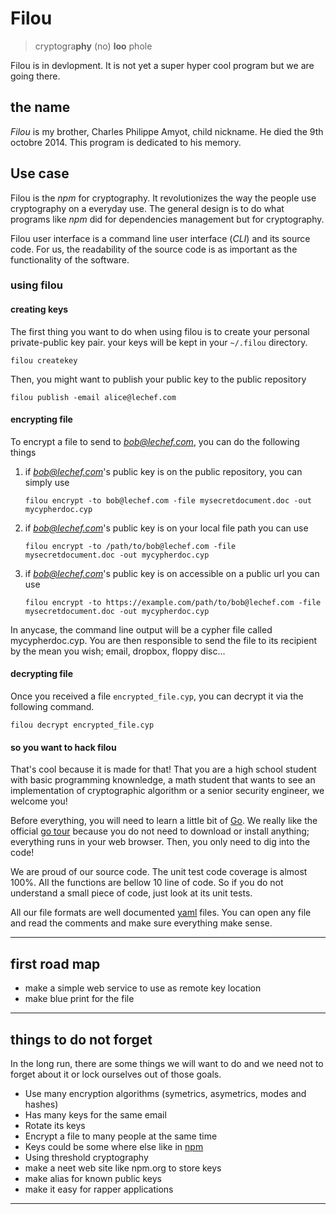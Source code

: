 
# Filou
>  cryptogra**phy**  (no) **loo** phole


Filou is in devlopment.  It is not yet a super hyper cool program but
we are going there.

## the name

*Filou* is my brother, Charles Philippe Amyot, child nickname.  He died the 9th 
octobre 2014.  This program is dedicated to his memory.

## Use case

Filou is the *npm* for cryptography.  It revolutionizes the way the people
use cryptography on a everyday use.  The general design is to do what programs
like *npm* did for dependencies management but for cryptography.

Filou user interface is a command line user interface (*CLI*) and its source
code.  For us, the readability of the source code is as important as the
functionality of the software.

###  using filou

#### creating keys

The first thing you want to do when using filou is to create your personal
private-public key pair.  your keys will be kept in
your `~/.filou` directory.

~~~
filou createkey
~~~

Then, you might want to publish your public key to the public repository

~~~
filou publish -email alice@lechef.com
~~~

#### encrypting file

To encrypt a file to send to *bob@lechef.com*, you can do the following
things

1.  if *bob@lechef.com*'s public key is on the public repository, you can
    simply use
    ~~~
    filou encrypt -to bob@lechef.com -file mysecretdocument.doc -out mycypherdoc.cyp
    ~~~

2.  if *bob@lechef.com*'s public key is on your local file path you can use
    ~~~
    filou encrypt -to /path/to/bob@lechef.com -file mysecretdocument.doc -out mycypherdoc.cyp
    ~~~

3.  if *bob@lechef.com*'s public key is on accessible on a public url you can
    use
    ~~~
    filou encrypt -to https://example.com/path/to/bob@lechef.com -file mysecretdocument.doc -out mycypherdoc.cyp
    ~~~

In anycase, the command line output will be a cypher file called 
mycypherdoc.cyp.  You are then responsible to send the file to its recipient
by the mean you wish; email, dropbox, floppy disc...

#### decrypting file

Once you received a file `encrypted_file.cyp`, you can decrypt it via the
following command.

~~~
filou decrypt encrypted_file.cyp
~~~


#### so you want to hack filou



That's cool because it is made for that!  That you are a high school student
with basic programming knownledge, a math student that wants to see an 
implementation of cryptographic algorithm or a senior security engineer, we
welcome you!

Before everything, you will need to learn a little bit of [Go](http://golang.org).
We really like the official [go tour](http://tour.golang.org/) because you
do not need to download or install anything; everything runs in your web
browser.  Then, you only need to dig into the code!

We are proud of our source code.  The unit test code coverage is almost
100%.  All the functions are bellow 10 line of code.  So if you do not
understand a small piece of code, just look at its unit tests.

All our file formats are well documented [yaml](http://www.yaml.org/) files.
You can open any file and read the comments and make sure everything
make sense.

---

## first road map

*  make a simple web service to use as remote key location
*  make blue print for the file

---

## things to do not forget

In the long run, there are some things we will want to do and we need not
to forget about it or lock ourselves out of those goals.

*  Use many encryption algorithms (symetrics, asymetrics, modes and hashes)
*  Has many keys for the same email
*  Rotate its keys
*  Encrypt a file to many people at the same time
*  Keys could be some where else like in [npm](https://www.npmjs.org/doc/cli/npm-install.html)
*  Using threshold cryptography
*  make a neet web site like npm.org to store keys 
*  make alias for known public keys
*  make it easy for rapper applications

---
